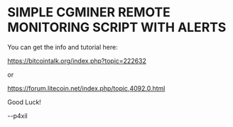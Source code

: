 SIMPLE CGMINER REMOTE MONITORING SCRIPT WITH ALERTS
===================================================

You can get the info and tutorial here:

https://bitcointalk.org/index.php?topic=222632

or

https://forum.litecoin.net/index.php/topic,4092.0.html


Good Luck!

--p4xil
